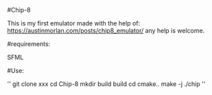 #Chip-8

This is my first emulator made with the help of: https://austinmorlan.com/posts/chip8_emulator/
any help is welcome.

#requirements:

SFML

#Use:

''
git clone xxx
cd Chip-8
mkdir build
build cd
cmake..
make -j
./chip <RomPath>
''
